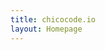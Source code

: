```yaml
---
title: chicocode.io
layout: Homepage
---
```

<!-- no-content
  Content here not used, see ``src/layouts/Homepage``
  Please edit Homepage layout instead.
-->
